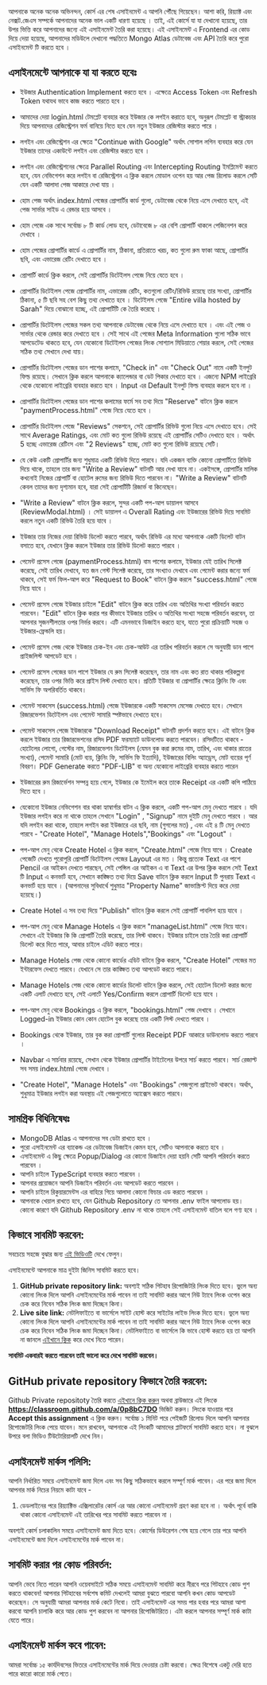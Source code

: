আপনাকে অনেক অনেক অভিনন্দন, কোর্স এর শেষ এসাইনমেন্ট এ আপনি পৌঁছে গিয়েছেন। আশা করি, রিয়্যাক্ট এবং নেক্সট.জেএস সম্পর্কে আপনাদের অনেক ভাল একটি ধারণা হয়েছে । তাই, এই কোর্সে যা যা দেখানো হয়েছে, তার উপর ভিত্তি করে আপনাদের জন্যে এই এসাইনমেন্ট তৈরি করা হয়েছে। এই এসাইনমেন্ট এ Frontend এর কোড দিয়ে দেয়া হয়েছে, আপনাদের মডিউলে দেখানো পদ্ধতিতে Mongo Atlas ডেটাবেজ এবং API তৈরি করে পুরো এসাইনমেন্ট টি করতে হবে ।

## এসাইনমেন্টে আপনাকে যা যা করতে হবেঃ

- ইউজার Authentication Implement করতে হবে । এক্ষেত্রে Access Token এবং Refresh Token যথাযথ ভাবে কাজ করতে পারতে হবে ।

- আমাদের দেয়া login.html টেমপ্লেট ব্যবহার করে ইউজার কে লগইন করাতে হবে, অনুরূপ টেমপ্লেট বা স্ট্রাকচার দিয়ে আপনাদের রেজিস্ট্রেশন ফর্ম বানিয়ে নিতে হবে যেন নতুন ইউজার রেজিস্টার করতে পারে ।

- লগইন এবং রেজিস্ট্রেশন এর ক্ষেত্রে "Continue with Google" অর্থাৎ সোশাল লগিন ব্যবহার করে যেন ইউজার তাদের একাউন্টে লগইন এবং রেজিস্টার করতে হবে ।

- লগইন এবং রেজিস্ট্রেশনের ক্ষেত্রে Parallel Routing এবং Intercepting Routing ইমপ্লিমেন্ট করতে হবে, যেন নেভিগেশন করে লগইন বা রেজিস্ট্রেশন এ ক্লিক করলে মোডাল ওপেন হয় আর পেজ রিলোড করলে সেটি যেন একটি আলাদা পেজ আকারে দেখা যায় ।

- হোম পেজ অর্থাৎ index.html পেজের প্রোপার্টির কার্ড গুলো, ডেটাবেজ থেকে নিয়ে এসে দেখাতে হবে, এই পেজ সার্ভার সাইড এ রেন্ডার হয়ে আসবে ।

- হোম পেজে এক সাথে সর্বোচ্চ ৮ টি কার্ড লোড হবে, ডেটাবেজে ৮ এর বেশি প্রোপার্টি থাকলে পেজিনেশন করে দেখাবে ।

- হোম পেজের প্রোপার্টির কার্ডে এ প্রোপার্টির নাম, ঠিকানা, প্রতিরাতে খরচ, কত গুলো রুম ফাকা আছে, প্রোপার্টির ছবি, এবং এভারেজ রেটিং দেখাতে হবে ।

- প্রোপার্টি কার্ডে ক্লিক করলে, সেই প্রোপার্টির ডিটেইলস পেজে নিয়ে যেতে হবে ।

- প্রোপার্টির ডিটেইলস পেজে প্রোপার্টির নাম, এভারেজ রেটিং, কতগুলো রেটিং/রিভিউ রয়েছে তার সংখ্যা, প্রোপার্টির ঠিকানা, ৫ টি ছবি সহ বেশ কিছু তথ্য দেখাতে হবে । ডিটেইলস পেজে "Entire villa hosted by Sarah" দিয়ে বোঝানো হচ্ছে, এই প্রোপার্টিটি কে তৈরি করেছে ।

- প্রোপার্টির ডিটেইলস পেজের সকল তথ্য আপনাকে ডেটাবেজ থেকে নিয়ে এসে দেখাতে হবে । এবং এই পেজ ও সার্ভার থেকে রেন্ডার করে দেখাতে হবে । সেই সাথে এই পেজের Meta Information গুলো সঠিক ভাবে আপডেটেড থাকতে হবে, যেন যেকোনো ডিটেইলস পেজের লিংক সোশ্যাল মিডিয়াতে শেয়ার করলে, সেই পেজের সঠিক তথ্য সেখানে দেখা যায়।

- প্রোপার্টির ডিটেইলস পেজের ডান পাশের কলামে, "Check in" এবং "Check Out" নামে একটি ইনপুট ফিল্ড রয়েছে। সেখানে ক্লিক করলে আপনাকে ক্যালেন্ডার বা ডেট পিকার দেখাতে হবে । এজন্যে NPM লাইব্রেরি থেকে যেকোনো লাইব্রেরি ব্যবহার করতে হবে । Input এর Default ইনপুট ফিল্ড ব্যবহার করলে হবে না ।

- প্রোপার্টির ডিটেইলস পেজের ডান পাশের কলামের ফর্মে সব তথ্য দিয়ে "Reserve" বাটনে ক্লিক করলে "paymentProcess.html" পেজে নিয়ে যেতে হবে ।

- প্রোপার্টির ডিটেইলস পেজে "Reviews" সেকশনে, সেই প্রোপার্টির রিভিউ গুলো নিয়ে এসে দেখাতে হবে। সেই সাথে Average Ratings, এবং মোট কত গুলো রিভিউ রয়েছে এই প্রোপার্টির সেটিও দেখাতে হবে । অর্থাৎ 5 হচ্ছে এভারেজ রেটিংস এবং "2 Reviews" হচ্ছে, মোট কত গুলো রিভিউ রয়েছে সেটি।

- যে কেউ একটি প্রোপার্টির জন্য শুধুমাত্র একটি রিভিউ দিতে পারবে। যদি একজন ব্যক্তি কোনো প্রোপার্টিতে রিভিউ দিয়ে থাকে, তাহলে তার জন্য "Write a Review" বাটনটি আর দেখা যাবে না। একইসঙ্গে, প্রোপার্টির মালিক কখনোই নিজের প্রোপার্টি বা হোটেল রুমের জন্য রিভিউ দিতে পারবেন না। "Write a Review" বাটনটি কেবল তাদের জন্য দৃশ্যমান হবে, যারা সেই প্রোপার্টিটি রিজার্ভ বা কিনেছেন।

- "Write a Review" বাটনে ক্লিক করলে, সুন্দর একটি পপ-আপ ডায়ালগ আসবে (ReviewModal.html) । সেই ডায়ালগ এ Overall Rating এবং ইউজারের রিভিউ দিয়ে সাবমিট করলে নতুন একটি রিভিউ তৈরি হয়ে যাবে ।

- ইউজার তার নিজের দেয়া রিভিউ ডিলেট করতে পারবে, অর্থাৎ রিভিউ এর মধ্যে আপনাকে একটি ডিলেট বাটন বসাতে হবে, যেখানে ক্লিক করলে ইউজার তার রিভিউ ডিলেট করতে পারবে ।

- পেমেন্ট প্রসেস পেজে (paymentProcess.html) বাম পাশের কলামে, ইউজার যেই তারিখ সিলেক্ট করেছে, সেই তারিখ দেখাবে, যত জন গেস্ট সিলেক্ট করেছে, তার সংখ্যাও দেখাবে এবং পেমেন্ট করার জন্যে ফর্ম থাকবে, সেই ফর্ম ফিল-আপ করে "Request to Book" বাটনে ক্লিক করলে "success.html" পেজে নিয়ে যাবে ।

- পেমেন্ট প্রসেস পেজে ইউজার চাইলে "Edit" বাটনে ক্লিক করে তারিখ এবং অতিথির সংখ্যা পরিবর্তন করতে পারবেন। "Edit" বাটনে ক্লিক করার পর কীভাবে ইউজার তারিখ ও অতিথির সংখ্যা সহজে পরিবর্তন করবেন, তা আপনার সৃজনশীলতার ওপর নির্ভর করবে। এটি এমনভাবে ডিজাইন করতে হবে, যাতে পুরো প্রক্রিয়াটি সহজ ও ইউজার-ফ্রেন্ডলি হয়।

- পেমেন্ট প্রসেস পেজ থেকে ইউজার চেক-ইন এবং চেক-আউট এর তারিখ পরিবর্তন করলে সে অনুযায়ী ডান পাশে প্রাইজলিস্ট আপডেট হবে ।

- পেমেন্ট প্রসেস পেজের ডান পাশে ইউজার যে রুম সিলেক্ট করেছেন, তার নাম এবং কত রাত থাকার পরিকল্পনা করেছেন, তার ওপর ভিত্তি করে প্রাইস লিস্ট দেখাতে হবে। প্রতিটি ইউজার বা প্রোপার্টির ক্ষেত্রে ক্লিনিং ফি এবং সার্ভিস ফি অপরিবর্তিত থাকবে।

- পেমেন্ট সাকসেস (success.html) পেজে ইউজারকে একটি সাকসেস মেসেজ দেখাতে হবে। সেখানে রিজারভেশন ডিটেইলস এবং পেমেন্ট সামারি স্পষ্টভাবে দেখাতে হবে।

- পেমেন্ট সাকসেস পেজে ইউজারকে "Download Receipt" বাটনটি প্রদর্শন করতে হবে। এই বাটনে ক্লিক করলে ইউজার তার রিজারভেশনের রসিদ PDF ফরম্যাটে ডাউনলোড করতে পারবেন। রসিদটিতে থাকবে - হোটেলের লোগো, গেস্টের নাম, রিজারভেশন ডিটেইলস (যেমন বুক করা রুমের নাম, তারিখ, এবং থাকার রাতের সংখ্যা), পেমেন্ট সামারি (মোট ব্যয়, ক্লিনিং ফি, সার্ভিস ফি ইত্যাদি), ইউজারের বিলিং অ্যাড্রেস, মোট ব্যয়ের পূর্ণ বিবরণ। PDF Generate করতে "PDF-LIB" বা অন্য যেকোনো লাইব্রেরি ব্যবহার করতে পারেন

- ইউজারের রুম রিজার্ভেশন সম্পন্ন হয়ে গেলে, ইউজার কে ইমেইল করে তাকে Receipt এর একটি কপি পাঠিয়ে দিতে হবে ।

- যেকোনো ইউজার নেভিগেশন বার থাকা হ্যাম্বার্গার বাটন এ ক্লিক করলে, একটি পপ-আপ মেনু দেখতে পারবে । যদি ইউজার লগইন করে না থাকে তাহলে সেখানে "Login" , "Signup" নামে দুইটি মেনু দেখতে পারবে । আর যদি লগইন করা থাকে, তাহলে লগইন করা ইউজারে এর ছবি, নাম (গুগলের মত) , এবং এই ৪ টি মেনু দেখতে পারবে - "Create Hotel", "Manage Hotels","Bookings" এবং "Logout" ।

- পপ-আপ মেনু থেকে Create Hotel এ ক্লিক করলে, "Create.html" পেজে নিয়ে যাবে । Create পেজেটি দেখতে পুরোপুরি প্রোপার্টি ডিটেইলস পেজের Layout এর মত । কিন্তু প্রত্যেক Text এর পাশে Pencil এর আইকন দেখতে পারছেন, সেই পেন্সিল এর আইকন এ বা Text এর উপর ক্লিক করলে সেই Text টি Input এ কনভার্ট হবে, সেখানে কাঙ্ক্ষিত তথ্য দিয়ে Save বাটনে ক্লিক করলে Input টি পুনরায় Text এ কনভার্ট হয়ে যাবে । (আপনাদের সুবিধার্থে শুধুমাত্র "Property Name" জাভাস্ক্রিপ্ট দিয়ে করে দেয়া হয়েছে।)

- Create Hotel এ সব তথ্য দিয়ে "Publish" বাটনে ক্লিক করলে সেই প্রোপার্টি পাবলিশ হয়ে যাবে ।

- পপ-আপ মেনু থেকে Manage Hotels এ ক্লিক করলে "manageList.html" পেজে নিয়ে যাবে। সেখানে এই ইউজার কি কি প্রোপার্টি তৈরি করেছে, তার লিস্ট থাকবে। ইউজার চাইলে তার তৈরি করা প্রোপার্টি ডিলেট করে দিতে পারে, আবার চাইলে এডিট করতে পারে।

- Manage Hotels পেজ থেকে কোনো কার্ডের এডিট বাটনে ক্লিক করলে, "Create Hotel" পেজের মত ইন্টারফেস দেখতে পারবে। যেখানে সে তার কাঙ্ক্ষিত তথ্য আপডেট করতে পারবে।

- Manage Hotels পেজ থেকে কোনো কার্ডের ডিলেট বাটনে ক্লিক করলে, সেই হোটেল ডিলেট করার জন্যে একটি এলার্ট দেখাতে হবে, সেই এলার্টে Yes/Confirm করলে প্রোপার্টি ডিলেট হয়ে যাবে ।

- পপ-আপ মেনু থেকে Bookings এ ক্লিক করলে, "bookings.html" পেজ দেখাবে । সেখানে Logged-in ইউজার কোন কোন হোটেল বুক করেছে তার একটি লিস্ট দেখতে পারবে ।

- Bookings থেকে ইউজার, তার বুক করা প্রোপার্টি গুলোর Receipt PDF আকারে ডাউনলোড করতে পারবে ।

- Navbar এ সার্চবার রয়েছে, সেখান থেকে ইউজার প্রোপার্টির টাইটেলের উপরে সার্চ করতে পারবে। সার্চ রেজাল্ট সব সময় index.html পেজে দেখাবে ।

- "Create Hotel", "Manage Hotels" এবং "Bookings" পেজগুলো প্রাইভেট থাকবে। অর্থাৎ, শুধুমাত্র ইউজার লগইন করা অবস্থায় এই পেজগুলোতে অ্যাক্সেস করতে পারবে।

## সামগ্রিক বিধিনিষেধঃ

- MongoDB Atlas এ আপনাদের সব ডেটা রাখতে হবে ।
- পুরো এসাইনমেন্ট এর ব্যাকেন্ড এর ডেটাবেজ ডিজাইন কেমন হবে, সেটিও আপনাকে করতে হবে ।
- এসাইনমেন্ট এ কিছু ক্ষেত্রে Popup/Dialog এর কোনো ডিজাইন দেয়া হয়নি সেটি আপনি পরিবর্তন করতে পারবেন ।
- আপনি চাইলে TypeScript ব্যবহার করতে পারবেন ।
- আপনার প্রয়োজনে আপনি ডিজাইন পরিবর্তন এবং আপডেট করতে পারবেন ।
- আপনি চাইলে রিকুয়ারমেন্টস এর বাহিরে গিয়ে আলাদা কোনো ফিচার এড করতে পারবেন ।
- আপনাকে খেয়াল রাখতে হবে, যেন Github Repository তে আপনার .env ফাইল আপলোড হয়। কোনো কারণে যদি Github Repository .env না থাকে তাহলে সেই এসাইনমেন্ট বাতিল বলে গণ্য হবে ।

## কিভাবে সাবমিট করবেন:

সবচেয়ে সহজে বুঝার জন্য [এই ভিডিওটি](https://learnwithsumit.com/rnext/courses/rnext/how-to-submit-assignments-in-reactive-accelerator-course) দেখে ফেলুন।

এসাইনমেন্টে আপনাকে মাত্র দুইটা জিনিস সাবমিট করতে হবে।

1. **GitHub private repository link:** অবশ্যই সঠিক গিটহাব রিপোজিটরি লিংক দিতে হবে। ভুলে অন্য কোনো লিংক দিলে আপনি এসাইনমেন্টের মার্ক পাবেন না তাই সাবমিট করার আগে নিউ ট্যাবে লিংক ওপেন করে চেক করে নিবেন সঠিক লিংক জমা দিচ্ছেন কিনা।
2. **Live site link:** নেটলিফাইতে বা ভার্সেলে সাইট হোস্ট করে সাইটের লাইভ লিংক দিতে হবে। ভুলে অন্য কোনো লিংক দিলে আপনি এসাইনমেন্টের মার্ক পাবেন না তাই সাবমিট করার আগে নিউ ট্যাবে লিংক ওপেন করে চেক করে নিবেন সঠিক লিংক জমা দিচ্ছেন কিনা। নেটলিফাইতে বা ভার্সেলে কি ভাবে হোস্ট করতে হয় তা আপনি না জানলে [এইখানে ক্লিক](https://learnwithsumit.com/rnext/courses/rnext/how-to-deploy-your-project-to-vercel-free) করে দেখে নিতে পারেন।

**সাবমিট একবারই করতে পারবেন তাই ভালো করে দেখে সাবমিট করবেন।**

## GitHub private repository কিভাবে তৈরি করবেন:

Github Private repositoty তৈরি করতে [এইখানে ক্লিক করুন](https://classroom.github.com/a/0p8bC7DO) অথবা ব্রাউজারে এই লিংকে **https://classroom.github.com/a/0p8bC7DO** ভিজিট করুন। লিংকে যাওয়ার পরে **Accept this assignment** এ ক্লিক করুন। সর্বোচ্চ ১ মিনিট পরে পেইজটি রিলোড দিলে আপনি আপনার রিপোজেটরি লিংক পেয়ে যাবেন। মনে রাখবেন, আপনাকে এই লিংকটি আমাদের প্লাটফর্মে সাবমিট করতে হবে। না বুঝলে উপরে বলা ভিডিও টিউটোরিয়ালটি দেখে নিন।

## এসাইনমেন্ট মার্কস পলিসি:

আপনি নির্ধারিত সময়ে এসাইনমেন্ট জমা দিলে এবং সব কিছু সঠিকভাবে করলে সম্পূর্ণ মার্ক পাবেন। এর পরে জমা দিলে আপনার মার্ক নিচের নিয়মে কাটা যাবে -

1. ডেডলাইনের পরে রিয়্যাক্টিভ এক্সিলারেটর কোর্স এর আর কোনো এসাইনমেন্ট গ্রহণ করা হবে না । অর্থাৎ পূর্বে বাকি থাকা কোনো এসাইনমেন্ট এই তারিখের পরে সাবমিট করতে পারবেন না ।

অবশ্যই কোর্স চলাকালিন সময়ে এসাইনমেন্ট জমা দিতে হবে। কোর্সের ডিউরেশন শেষ হয়ে গেলে তার পরে আপনি এসাইনমেন্টে জমা দিলে এসাইনমেন্টের মার্ক পাবেন না।

## সাবমিট করার পর কোড পরিবর্তন:

আপনি ভেবে নিতে পারেন আপনি ওয়েবসাইটে সঠিক সময়ে এসাইনমেন্ট সাবমিট করে নীরবে পরে গিটহাবে কোড পুশ করতে থাকবেন! আপনার গিটহাবের সর্বশেষ কমিট দেখলেই আমরা বুঝতে পারবো আপনি কখন কোড আপডেট করেছেন। সে অনুযায়ী আমরা আপনার মার্ক কেটে নিবো। তাই এসাইনমেন্ট এর সময় পার হবার পরে আমরা আশা করবো আপনি চালাকি করে আর কোড পুশ করবেন না আপনার রিপোজিটরিতে। এটা করলে আপনার সম্পূর্ণ মার্ক কাটা যেতে পারে।

## এসাইনমেন্ট মার্কস কবে পাবেন:

আমরা সর্বোচ্চ ১৫ কার্যদিবসের ভিতরে এসাইনমেন্টের মার্ক দিয়ে দেওয়ার চেষ্টা করবো। ক্ষেত্র বিশেষে একটু দেরি হতে পারে কারো কারো মার্ক পেতে।
